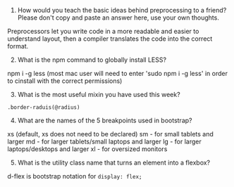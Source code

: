 1. How would you teach the basic ideas behind preprocessing to a friend?  Please don't copy and paste an answer here, use your own thoughts.

Preprocessors let you write code in a more readable and easier to understand layout, then a compiler translates the code into the correct format.


2. What is the npm command to globally install LESS?

npm i -g less  (most mac user will need to enter 'sudo npm i -g less' in order to cinstall with the correct permissions)


3. What is the most useful mixin you have used this week?

`.border-raduis(@radius)`


4. What are the names of the 5 breakpoints used in bootstrap?

xs (default, xs does not need to be declared)
sm - for small tablets and larger
md - for larger tablets/small laptops and larger
lg - for larger laptops/desktops and larger
xl - for oversized monitors

5. What is the utility class name that turns an element into a flexbox?

d-flex is bootstrap notation for `display: flex;`

